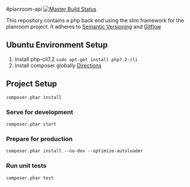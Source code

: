 #planroom-api [![Master Build Status](https://travis-ci.org/mjsmith11/planroom-api.svg?branch=master)](https://travis-ci.org/mjsmith11/planroom-api)

This repository contains a php back end using the slim framework for the planroom project.
It adheres to [Semantic Versioning](https://semver.org/) and [Gitflow](https://www.atlassian.com/git/tutorials/comparing-workflows/gitflow-workflow)

## Ubuntu Environment Setup
1. Install php-cli7.2 `sudo apt-get install php7.2-cli`
1. Install composer globally [Directions](https://getcomposer.org/doc/00-intro.md#installation-linux-unix-osx)

## Project Setup
```
composer.phar install
```
### Serve for development
```
composer.phar start
```
### Prepare for production
```
composer.phar install --no-dev --optimize-autoloader
```
### Run unit tests
```
composer.phar test
```

